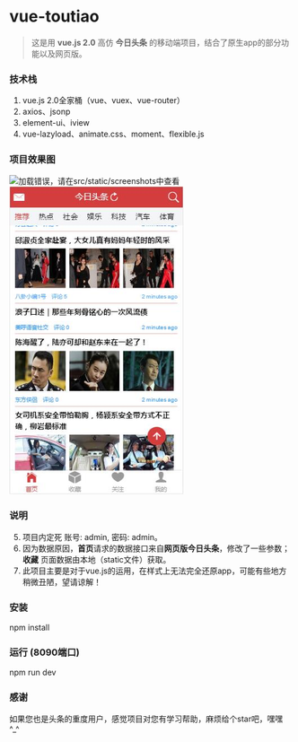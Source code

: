 # vue-toutiao #

> 这是用 **vue.js 2.0** 高仿 **今日头条** 的移动端项目，结合了原生app的部分功能以及网页版。

### 技术栈 ###
 1. vue.js 2.0全家桶（vue、vuex、vue-router）
 2. axios、jsonp
 3. element-ui、iview
 4. vue-lazyload、animate.css、moment、flexible.js


### 项目效果图 ###
![加载错误，请在src/static/screenshots中查看](./src/static/screenshots/1.gif)![加载错误，请在src/static/screenshots中查看](./src/static/screenshots/4.jpg)
### 说明 ###
 5. 项目内定死 账号: admin, 密码: admin。
 6. 因为数据原因，**首页**请求的数据接口来自**网页版今日头条**，修改了一些参数； **收藏** 页面数据由本地（static文件）获取。
 7. 此项目主要是对于vue.js的运用，在样式上无法完全还原app，可能有些地方稍微丑陋，望请谅解！

### 安装 ###
npm install
### 运行 (8090端口) ###
npm run dev

### 感谢 ###
如果您也是头条的重度用户，感觉项目对您有学习帮助，麻烦给个star吧，嘿嘿^_^

